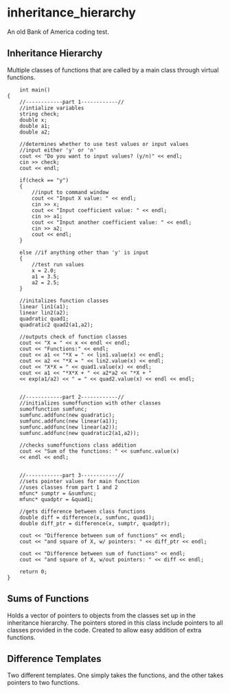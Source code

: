 # inheritance_hierarchy
An old Bank of America coding test.

## Inheritance Hierarchy
Multiple classes of functions that are called by a main class through virtual functions.

        int main()
    {
        //------------part 1------------//
        //intialize variables
        string check;
        double x;
        double a1;
        double a2;

        //determines whether to use test values or input values
        //input either 'y' or 'n'
        cout << "Do you want to input values? (y/n)" << endl;
        cin >> check;
        cout << endl;

        if(check == "y")
        {
            //input to command window
            cout << "Input X value: " << endl;
            cin >> x;
            cout << "Input coefficient value: " << endl;
            cin >> a1;
            cout << "Input another coefficient value: " << endl;
            cin >> a2;
            cout << endl;
        }

        else //if anything other than 'y' is input
        {
            //test run values
            x = 2.0;
            a1 = 3.5;
            a2 = 2.5;
        }

        //initalizes function classes
        linear lin1(a1);
        linear lin2(a2);
        quadratic quad1;
        quadratic2 quad2(a1,a2);

        //outputs check of function classes
        cout << "X = " << x << endl << endl;
        cout << "Functions:" << endl;
        cout << a1 << "*X = " << lin1.value(x) << endl;
        cout << a2 << "*X = " << lin2.value(x) << endl;
        cout << "X*X = " << quad1.value(x) << endl;
        cout << a1 << "*X*X + " << a2*a2 << "*X + "
        << exp(a1/a2) << " = " << quad2.value(x) << endl << endl;


        //------------part 2------------//
        //initializes sumoffunction with other classes
        sumoffunction sumfunc;
        sumfunc.addfunc(new quadratic);
        sumfunc.addfunc(new linear(a1));
        sumfunc.addfunc(new linear(a2));
        sumfunc.addfunc(new quadratic2(a1,a2));

        //checks sumoffunctions class addition
        cout << "Sum of the functions: " << sumfunc.value(x)
        << endl << endl;


        //------------part 3------------//
        //sets pointer values for main function
        //uses classes from part 1 and 2
        mfunc* sumptr = &sumfunc;
        mfunc* quadptr = &quad1;

        //gets difference between class functions
        double diff = difference(x, sumfunc, quad1);
        double diff_ptr = difference(x, sumptr, quadptr);

        cout << "Difference between sum of functions" << endl;
        cout << "and square of X, w/ pointers: " << diff_ptr << endl;

        cout << "Difference between sum of functions" << endl;
        cout << "and square of X, w/out pointers: " << diff << endl;

        return 0;
    }

## Sums of Functions
Holds a vector of pointers to objects from the
classes set up in the inheritance hierarchy. The pointers stored in this class include pointers to all classes provided in the code. Created to allow easy addition of extra functions.

## Difference Templates
Two different templates. One simply takes the functions, and the other takes pointers to two functions.

